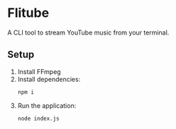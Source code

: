 # Flitube

A CLI tool to stream YouTube music from your terminal.

## Setup

1. Install FFmpeg
2. Install dependencies:
   ```bash
   npm i
   ```
3. Run the application:
   ```bash
   node index.js
   ```
